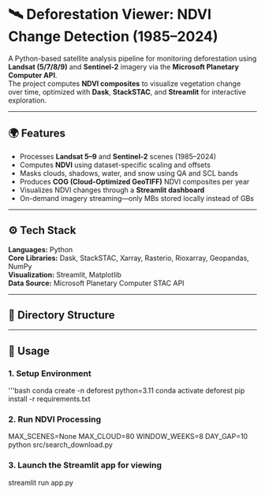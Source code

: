 # 🛰️ Deforestation Viewer: NDVI Change Detection (1985–2024)

A Python-based satellite analysis pipeline for monitoring deforestation using **Landsat (5/7/8/9)** and **Sentinel-2** imagery via the **Microsoft Planetary Computer API**.  
The project computes **NDVI composites** to visualize vegetation change over time, optimized with **Dask**, **StackSTAC**, and **Streamlit** for interactive exploration.

---

## 🌍 Features
- Processes **Landsat 5–9** and **Sentinel-2** scenes (1985–2024)
- Computes **NDVI** using dataset-specific scaling and offsets
- Masks clouds, shadows, water, and snow using QA and SCL bands
- Produces **COG (Cloud-Optimized GeoTIFF)** NDVI composites per year
- Visualizes NDVI changes through a **Streamlit dashboard**  
- On-demand imagery streaming—only MBs stored locally instead of GBs

---

## ⚙️ Tech Stack
**Languages:** Python  
**Core Libraries:** Dask, StackSTAC, Xarray, Rasterio, Rioxarray, Geopandas, NumPy  
**Visualization:** Streamlit, Matplotlib  
**Data Source:** Microsoft Planetary Computer STAC API

---

## 🧭 Directory Structure

---

## 🚀 Usage

### 1. Setup Environment
'''bash
conda create -n deforest python=3.11
conda activate deforest
pip install -r requirements.txt

### 2. Run NDVI Processing
MAX_SCENES=None MAX_CLOUD=80 WINDOW_WEEKS=8 DAY_GAP=10 python src/search_download.py

### 3. Launch the Streamlit app for viewing
streamlit run app.py

